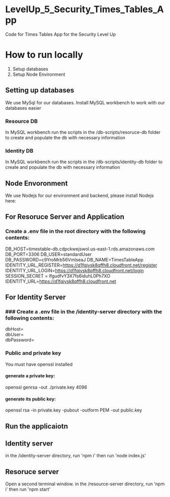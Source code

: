 # LevelUp_5_Security_Times_Tables_App
Code for Times Tables App for the Security Level Up

# How to run locally
1. Setup databases
2. Setup Node Environment

## Setting up databases
We use MySql for our databases. Install MySQL workbench to work with our databases easier

### Resource DB
In MySQL workbench run the scripts in the /db-scripts/resoruce-db folder to create and populate the db with necessary information

### Identity DB
In MySQL workbench run the scripts in the /db-scripts/identity-db folder to create and populate the db with necessary information

## Node Envoronment
We use Nodejs for our environment and backend, please install Nodejs here:
 
## For Resoruce Server and Application

### Create a .env file in the root directory with the following contents:

DB_HOST=timestable-db.cdpckwejswol.us-east-1.rds.amazonaws.com
DB_PORT=3306
DB_USER=standardUser
DB_PASSWORD=c9YroMrb56VmlseaJ
DB_NAME=TimesTableApp
IDENTITY_URL_REGISTER=https://d1fqjvsk8qffh8.cloudfront.net/register
IDENTITY_URL_LOGIN=https://d1fqjvsk8qffh8.cloudfront.net/login
SESSION_SECRET = lfgudfvY3X7fs6iduhL0Ph7XO
IDENTITY_URL=https://d1fqjvsk8qffh8.cloudfront.net

## For Identity Server

### ### Create a .env file in the /identity-server directory with the following contents:
dbHost=  
dbUser=  
dbPassword=  

### Public and private key
You must have openssl installed
#### generate a private key:  
openssl genrsa -out ./private.key 4096  
#### generate its public key:  
openssl rsa -in private.key -pubout -outform PEM -out public.key 

## Run the applicaiotn

## Identity server
in the /identity-server directory, run 'npm i'
then run 'node index.js'

## Resoruce server
Open a second terminal window. in the /resource-server directory, run 'npm i'
then run 'npm start'
